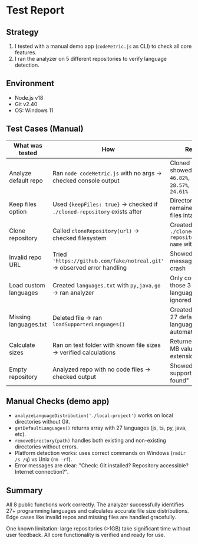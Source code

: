 # Test Report

## Strategy
1. I tested with a manual demo app (`codeMetric.js` as CLI) to check all core features.
2. I ran the analyzer on 5 different repositories to verify language detection.

## Environment
* Node.js v18
* Git v2.40
* OS: Windows 11

## Test Cases (Manual)

| What was tested | How | Result |
|----------------|-----|--------|
| Analyze default repo | Ran `node codeMetric.js` with no args → checked console output | Cloned repo, showed `md 46.82%`, `js 28.57%`, `json 24.61%` |
| Keep files option | Used `{keepFiles: true}` → checked if `./cloned-repository` exists after | Directory remained with all files intact |
| Clone repository | Called `cloneRepository(url)` → checked filesystem | Created `./cloned-repository/repo-name` with Git files |
| Invalid repo URL | Tried `'https://github.com/fake/notreal.git'` → observed error handling | Showed error message, no crash |
| Load custom languages | Created `languages.txt` with `py,java,go` → ran analyzer | Only counted those 3 languages, ignored others |
| Missing languages.txt | Deleted file → ran `loadSupportedLanguages()` | Created file with 27 default languages automatically |
| Calculate sizes | Ran on test folder with known file sizes → verified calculations | Returned correct MB values per extension |
| Empty repository | Analyzed repo with no code files → checked output | Showed "No supported files found" |

## Manual Checks (demo app)

* `analyzeLanguageDistribution('./local-project')` works on local directories without Git.
* `getDefaultLanguages()` returns array with 27 languages (js, ts, py, java, etc).
* `removeDirectory(path)` handles both existing and non-existing directories without errors.
* Platform detection works: uses correct commands on Windows (`rmdir /s /q`) vs Unix (`rm -rf`).
* Error messages are clear: "Check: Git installed? Repository accessible? Internet connection?".

## Summary

All 8 public functions work correctly. The analyzer successfully identifies 27+ programming languages and calculates accurate file size distributions. Edge cases like invalid
repos and missing files are handled gracefully.

One known limitation: large repositories (>1GB) take significant time without user feedback. All core functionality is verified and ready for use.